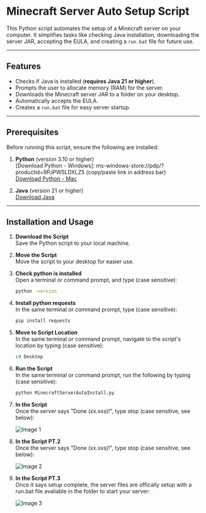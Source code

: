 # Minecraft Server Auto Setup Script

This Python script automates the setup of a Minecraft server on your computer. It simplifies tasks like checking Java installation, downloading the server JAR, accepting the EULA, and creating a `run.bat` file for future use.

---

## Features

- Checks if Java is installed (**requires Java 21 or higher**).
- Prompts the user to allocate memory (RAM) for the server.
- Downloads the Minecraft server JAR to a folder on your desktop.
- Automatically accepts the EULA.
- Creates a `run.bat` file for easy server startup.

---

## Prerequisites

Before running this script, ensure the following are installed:

1. **Python** (version 3.10 or higher)  
   [Download Python - Windows]: ms-windows-store://pdp/?productid=9PJPW5LDXLZ5 (copy/paste link in address bar)  
   [Download Python - Mac](https://www.python.org/downloads/)


2. **Java** (version 21 or higher)  
   [Download Java](https://www.oracle.com/java/technologies/javase-jdk21-downloads.html)

---

## Installation and Usage

1. **Download the Script**  
   Save the Python script to your local machine.

2. **Move the Script**  
   Move the script to your desktop for easier use.

3. **Check python is installed**  
   Open a terminal or command prompt, and type (case sensitive):  

   ```bash
   python -version

4. **Install python requests**  
   In the same terminal or command prompt, type (case sensitive):  

   ```bash
   pip install requests

5. **Move to Script Location**  
   In the same terminal or command prompt, navigate to the script's location by typing (case sensitive):  

   ```bash
   cd Desktop

6. **Run the Script**  
   In the same terminal or command prompt, run the following by typing (case sensitive):  

   ```bash
   python MinecraftServerAutoInstall.py

7. **In the Script**  
   Once the server says "Done (xx.xxs)!", type stop (case sensitive, see below): 
    
   ![Image 1](./images/Screenshot%202025-01-15%20204229.png)

8. **In the Script PT.2**  
   Once the server says "Done (xx.xxs)!", type stop (case sensitive, see below):  

   ![Image 2](./images/Screenshot%202025-01-15%20204303.png)

9. **In the Script PT.3**  
   Once it says setup complete, the server files are offically setup with a run.bat file avaliable in the folder to start your server:

   ![Image 3](./images/Screenshot%202025-01-15%20204321.png)